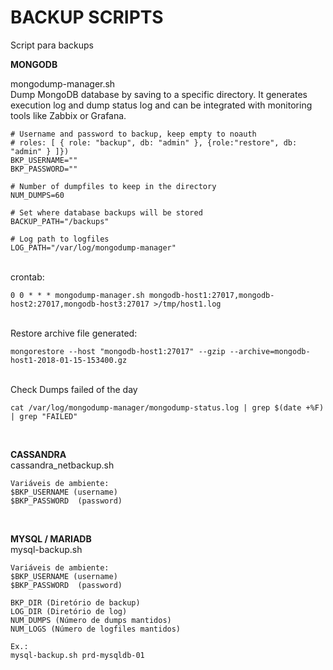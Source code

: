# BACKUP SCRIPTS

Script para backups

**MONGODB**<br>

mongodump-manager.sh
<br>
Dump MongoDB database by saving to a specific directory.
It generates execution log and dump status log and can be integrated with monitoring tools like Zabbix or Grafana.

```
# Username and password to backup, keep empty to noauth
# roles: [ { role: "backup", db: "admin" }, {role:"restore", db: "admin" } ]})
BKP_USERNAME=""
BKP_PASSWORD=""

# Number of dumpfiles to keep in the directory
NUM_DUMPS=60

# Set where database backups will be stored
BACKUP_PATH="/backups"

# Log path to logfiles
LOG_PATH="/var/log/mongodump-manager"
```

<br>
crontab:

```
0 0 * * * mongodump-manager.sh mongodb-host1:27017,mongodb-host2:27017,mongodb-host3:27017 >/tmp/host1.log
```

<br>
Restore archive file generated:

```
mongorestore --host "mongodb-host1:27017" --gzip --archive=mongodb-host1-2018-01-15-153400.gz
```

<br>
Check Dumps failed of the day

```
cat /var/log/mongodump-manager/mongodump-status.log | grep $(date +%F) | grep "FAILED"
```

<br>

**CASSANDRA** <br>
cassandra_netbackup.sh

```
Variáveis de ambiente:
$BKP_USERNAME (username)
$BKP_PASSWORD  (password)
```

<br>

**MYSQL / MARIADB**<br>
mysql-backup.sh

```
Variáveis de ambiente:
$BKP_USERNAME (username)
$BKP_PASSWORD  (password)

BKP_DIR (Diretório de backup)
LOG_DIR (Diretório de log)
NUM_DUMPS (Número de dumps mantidos)
NUM_LOGS (Número de logfiles mantidos)

Ex.:
mysql-backup.sh prd-mysqldb-01
```
<br>
